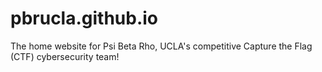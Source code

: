 # pbrucla.github.io
The home website for Psi Beta Rho, UCLA's competitive Capture the Flag (CTF) cybersecurity team!
